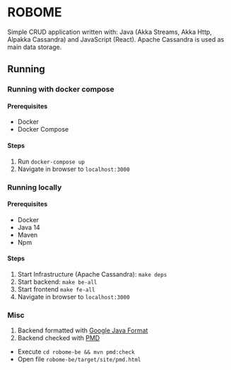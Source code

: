 # ROBOME
Simple CRUD application written with: Java (Akka Streams, Akka Http, Alpakka Cassandra) and JavaScript (React). Apache Cassandra is used as main data storage.

## Running

### Running with docker compose

#### Prerequisites
- Docker
- Docker Compose

#### Steps
1. Run `docker-compose up`
2. Navigate in browser to `localhost:3000`

### Running locally

#### Prerequisites
- Docker
- Java 14
- Maven
- Npm

#### Steps
1. Start Infrastructure (Apache Cassandra): `make deps`
2. Start backend: `make be-all`
3. Start frontend `make fe-all`
4. Navigate in browser to `localhost:3000`


### Misc
1. Backend formatted with [Google Java Format](https://github.com/google/google-java-format)
2. Backend checked with [PMD](https://pmd.github.io/)
- Execute `cd robome-be && mvn pmd:check`
- Open file `robome-be/target/site/pmd.html`
